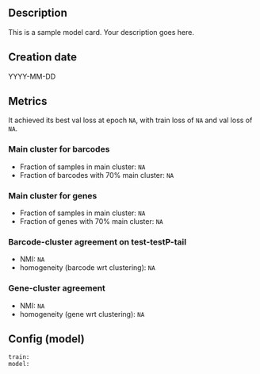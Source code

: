 ## Description

This is a sample model card. Your description goes here.


## Creation date
YYYY-MM-DD


## Metrics

It achieved its best val loss at epoch `NA`, with train loss of `NA` and val loss of `NA`.

### Main cluster for barcodes
- Fraction of samples in main cluster: `NA`
- Fraction of barcodes with 70% main cluster: `NA`

### Main cluster for genes
- Fraction of samples in main cluster: `NA`
- Fraction of genes with 70% main cluster: `NA`

### Barcode-cluster agreement on test-testP-tail
- NMI: `NA`
- homogeneity (barcode wrt clustering): `NA`

### Gene-cluster agreement
- NMI: `NA`
- homogeneity (gene wrt clustering): `NA`


## Config (model)

```
train:
model:
```

